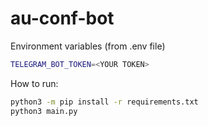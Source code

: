 # au-conf-bot

Environment variables (from .env file)
```bash
TELEGRAM_BOT_TOKEN=<YOUR TOKEN>
```

How to run:
```bash
python3 -m pip install -r requirements.txt
python3 main.py
```